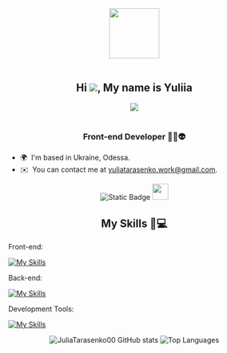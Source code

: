 <div id="header" align="center">
  <img src="https://media.giphy.com/media/fgLPuyyoxzl3166xGo/giphy-downsized-large.gif" width="100"/>
</div>
</br>
<div  align="center"> 
  
Hi ![](https://user-images.githubusercontent.com/18350557/176309783-0785949b-9127-417c-8b55-ab5a4333674e.gif), My name is Yuliia
---------------------
  
</div>
<div align="center"> 
<a href="https://u8views.com/github/JuliaTarasenko00"><img src="https://u8views.com/api/v1/github/profiles/118853187/views/day-week-month-total-count.svg"></a>
<br></br>
<h3>Front-end Developer 👩‍💻👽</h3>
  

</div>

* 🌍  I'm based in Ukraine, Odessa.
* ✉️  You can contact me at [yuliatarasenko.work@gmail.com](mailto:yuliatarasenko.work@gmail.com).

<div align="center">

![Static Badge](https://img.shields.io/badge/Discord-222ca0?style=for-the-badge&logo=discord&logoColor=white&link=https%3A%2F%2Fdiscord.com%2Fusers%2Fyuliia_shtym)
 <a href="https://www.linkedin.com/in/yuliia-tarasenko-front-end/" target="_blank" rel="noreferrer"> <picture> <source media="(prefers-color-scheme: dark)" srcset="https://raw.githubusercontent.com/danielcranney/readme-generator/main/public/icons/socials/linkedin-dark.svg" /> <source media="(prefers-color-scheme: light)" srcset="https://raw.githubusercontent.com/danielcranney/readme-generator/main/public/icons/socials/linkedin.svg" /> <img src="https://raw.githubusercontent.com/danielcranney/readme-generator/main/public/icons/socials/linkedin.svg" width="32" height="32" /> </picture> </a></p>
</div>

<h2 align="center">My Skills 🧠💻</h2>

<p>Front-end:</p>

[![My Skills](https://skillicons.dev/icons?i=html,css,scss,tailwind,js,ts,next,react,redux)](https://skillicons.dev)

<p>Back-end:</p>

[![My Skills](https://skillicons.dev/icons?i=nodejs,express,mongodb)](https://skillicons.dev)

<p>Development Tools:</p>

[![My Skills](https://skillicons.dev/icons?i=git,figma,vite,webpack)](https://skillicons.dev)

<div align="center">

![JuliaTarasenko00 GitHub stats](https://github-readme-stats.vercel.app/api?username=JuliaTarasenko00&theme=dark&show_icons=true) 
![Top Languages](https://github-readme-stats.vercel.app/api/top-langs/?username=JuliaTarasenko00&layout=compact&theme=dark) 

</div>

